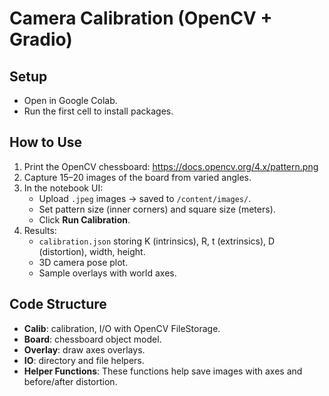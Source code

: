 # Camera Calibration (OpenCV + Gradio)

## Setup
- Open in Google Colab.
- Run the first cell to install packages.

## How to Use
1. Print the OpenCV chessboard: https://docs.opencv.org/4.x/pattern.png  
2. Capture 15–20 images of the board from varied angles.
3. In the notebook UI:
   - Upload `.jpeg` images → saved to `/content/images/`.
   - Set pattern size (inner corners) and square size (meters).
   - Click **Run Calibration**.
4. Results:
   - `calibration.json` storing K (intrinsics), R, t (extrinsics), D (distortion), width, height.
   - 3D camera pose plot.
   - Sample overlays with world axes.

## Code Structure
- **Calib**: calibration, I/O with OpenCV FileStorage.
- **Board**: chessboard object model.
- **Overlay**: draw axes overlays.
- **IO**: directory and file helpers.
- **Helper Functions**: These functions help save images with axes and before/after distortion.

